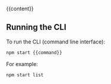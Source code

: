 {{content}}

## Running the CLI

To run the CLI (command line interface):

```bash
npm start {{command}}
```

For example:

```bash
npm start list
```
